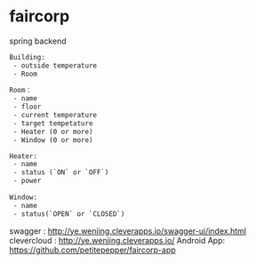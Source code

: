 # faircorp

spring backend

```tex
Building:
 - outside temperature
 - Room 
 
Room：
 - name
 - floor
 - current temperature
 - target tempetature
 - Heater (0 or more)
 - Window (0 or more)

Heater:
 - name
 - status (`ON` or `OFF`)
 - power
 
Window:
 - name
 - status(`OPEN` or `CLOSED`)
```



swagger :     http://ye.wenjing.cleverapps.io/swagger-ui/index.html
clevercloud : http://ye.wenjing.cleverapps.io/
Android App:  https://github.com/petitepepper/faircorp-app
